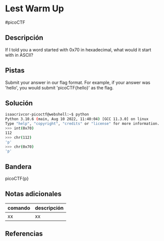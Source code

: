 # Lest Warm Up
#picoCTF

## Descripción
If I told you a word started with 0x70 in hexadecimal, what would it start with in ASCII?

## Pistas 
Submit your answer in our flag format. For example, if your answer was 'hello', you would submit 'picoCTF{hello}' as the flag.

## Solución
```bash
isaacrivcor-picoctf@webshell:~$ python
Python 3.10.6 (main, Aug 10 2022, 11:40:04) [GCC 11.3.0] on linux
Type "help", "copyright", "credits" or "license" for more information.
>>> int(0x70)
112
>>> chr(112)
'p'
>>> chr(0x70)
'p'
```
## Bandera
picoCTF{p}

## Notas adicionales
| comando | descripción |
|------------|---------------|
| xx | xx |

## Referencias
